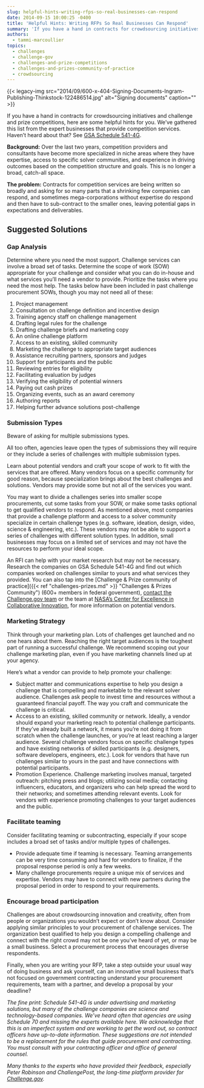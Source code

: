 ```yaml
---
slug: helpful-hints-writing-rfps-so-real-businesses-can-respond
date: 2014-09-15 10:00:25 -0400
title: 'Helpful Hints: Writing RFPs So Real Businesses Can Respond'
summary: 'If you have a hand in contracts for crowdsourcing initiatives and challenge and prize competitions, here are some helpful hints for you. We&#8217;ve gathered this list from the expert businesses that provide competition services. Haven&#8217;t heard about that? See GSA Schedule 541-4G. Background: Over the last two years, competition providers and consultants have become more'
authors:
  - tammi-marcoullier
topics:
  - challenges
  - challenge-gov
  - challenges-and-prize-competitions
  - challenges-and-prizes-community-of-practice
  - crowdsourcing
---
```


{{< legacy-img src="2014/09/600-x-404-Signing-Documents-Ingram-Publishing-Thinkstock-122486514.jpg" alt="Signing documents" caption="" >}} 

If you have a hand in contracts for crowdsourcing initiatives and challenge and prize competitions, here are some helpful hints for you. We&#8217;ve gathered this list from the expert businesses that provide competition services. Haven&#8217;t heard about that? See [GSA Schedule 541-4G](http://www.gsaelibrary.gsa.gov/ElibMain/sinDetails.do?scheduleNumber=541&specialItemNumber=541+4G&executeQuery=YES).

**Background:** Over the last two years, competition providers and consultants have become more specialized in niche areas where they have expertise, access to specific solver communities, and experience in driving outcomes based on the competition structure and goals. This is no longer a broad, catch-all space.

**The problem:** Contracts for competition services are being written so broadly and asking for so many parts that a shrinking few companies can respond, and sometimes mega-corporations without expertise do respond and then have to sub-contract to the smaller ones, leaving potential gaps in expectations and deliverables.

<h2 style="text-align: left;">
  Suggested Solutions
</h2>

### **Gap Analysis**

Determine where you need the most support. Challenge services can involve a broad set of tasks. Determine the scope of work (SOW) appropriate for your challenge and consider what you can do in-house and what services you’ll need a vendor to provide. Prioritize the tasks where you need the most help. The tasks below have been included in past challenge procurement SOWs, though you may not need all of these:

  1. Project management
  2. Consultation on challenge definition and incentive design
  3. Training agency staff on challenge management
  4. Drafting legal rules for the challenge
  5. Drafting challenge briefs and marketing copy
  6. An online challenge platform
  7. Access to an existing, skilled community
  8. Marketing the challenge to appropriate target audiences
  9. Assistance recruiting partners, sponsors and judges
 10. Support for participants and the public
 11. Reviewing entries for eligibility
 12. Facilitating evaluation by judges
 13. Verifying the eligibility of potential winners
 14. Paying out cash prizes
 15. Organizing events, such as an award ceremony
 16. Authoring reports
 17. Helping further advance solutions post-challenge

### Submission Types

Beware of asking for multiple submissions types.

All too often, agencies leave open the types of submissions they will require or they include a series of challenges with multiple submission types.

Learn about potential vendors and craft your scope of work to fit with the services that are offered. Many vendors focus on a specific community for good reason, because specialization brings about the best challenges and solutions. Vendors may provide some but not all of the services you want.

You may want to divide a challenges series into smaller scope procurements, cut some tasks from your SOW, or make some tasks optional to get qualified vendors to respond. As mentioned above, most companies that provide a challenge platform and access to a solver community specialize in certain challenge types (e.g. software, ideation, design, video, science & engineering, etc.). These vendors may not be able to support a series of challenges with different solution types. In addition, small businesses may focus on a limited set of services and may not have the resources to perform your ideal scope.

An RFI can help with your market research but may not be necessary. Research the companies on GSA Schedule 541-4G and find out which companies worked on challenges similar to yours and what services they provided. You can also tap into the [Challenge & Prize community of practice]({{< ref "challenges-prizes.md" >}} "Challenges & Prizes Community") (600+ members in federal government), [contact the Challenge.gov team](mailto:challenge@gsa.gov) or the team at [NASA’s Center for Excellence in Collaborative Innovation](http://www.nasa.gov/offices/COECI/#.VBCXKfldXAQ), for more information on potential vendors.

### Marketing Strategy

Think through your marketing plan. Lots of challenges get launched and no one hears about them. Reaching the right target audiences is the toughest part of running a successful challenge. We recommend scoping out your challenge marketing plan, even if you have marketing channels lined up at your agency.

Here&#8217;s what a vendor can provide to help promote your challenge:

  * Subject matter and communications expertise to help you design a challenge that is compelling and marketable to the relevant solver audience. Challenges ask people to invest time and resources without a guaranteed financial payoff. The way you craft and communicate the challenge is critical.
  * Access to an existing, skilled community or network. Ideally, a vendor should expand your marketing reach to potential challenge participants. If they’ve already built a network, it means you’re not doing it from scratch when the challenge launches, or you’re at least reaching a larger audience. Several challenge vendors focus on specific challenge types and have existing networks of skilled participants (e.g. designers, software developers, engineers, etc.). Look for vendors that have run challenges similar to yours in the past and have connections with potential participants.
  * Promotion Experience. Challenge marketing involves manual, targeted outreach: pitching press and blogs; utilizing social media; contacting influencers, educators, and organizers who can help spread the word to their networks; and sometimes attending relevant events. Look for vendors with experience promoting challenges to your target audiences and the public.

### Facilitate teaming

Consider facilitating teaming or subcontracting, especially if your scope includes a broad set of tasks and/or multiple types of challenges.

  * Provide adequate time if teaming is necessary. Teaming arrangements can be very time consuming and hard for vendors to finalize, if the proposal response period is only a few weeks.
  * Many challenge procurements require a unique mix of services and expertise. Vendors may have to connect with new partners during the proposal period in order to respond to your requirements.

### Encourage broad participation

Challenges are about crowdsourcing innovation and creativity, often from people or organizations you wouldn&#8217;t expect or don’t know about. Consider applying similar principles to your procurement of challenge services. The organization best qualified to help you design a compelling challenge and connect with the right crowd may not be one you&#8217;ve heard of yet, or may be a small business. Select a procurement process that encourages diverse respondents.

Finally, when you are writing your RFP, take a step outside your usual way of doing business and ask yourself, can an innovative small business that’s not focused on government contracting understand your procurement requirements, team with a partner, and develop a proposal by your deadline?

_The fine print:_ _Schedule 541-4G is under advertising and marketing solutions, but many of the challenge companies are science and technology-based companies. We&#8217;ve heard often that agencies are using Schedule 70 and missing the experts available here. We acknowledge that this is an imperfect system and are working to get the word out, so contract officers have up-to-date information._
_These suggestions are not intended to be a replacement for the rules that guide procurement and contracting. You must consult with your contracting officer and office of general counsel._

 _Many thanks to the experts who have provided their feedback, especially Peter Robinson and ChallengePost, the long-time platform provider for [Challenge.gov](https://challenge.gov/)._
